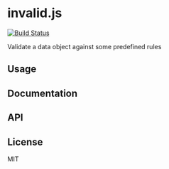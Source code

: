 # invalid.js

[![Build Status](https://secure.travis-ci.org/stephanebachelier/invalid.js.png?branch=master)](http://travis-ci.org/stephanebachelier/invalid.js)

Validate a data object against some predefined rules

## Usage

## Documentation

## API

## License

MIT
